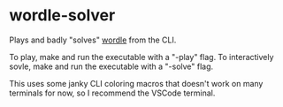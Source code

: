# wordle-solver

Plays and badly "solves" [wordle](https://www.powerlanguage.co.uk/wordle/) from the CLI.

To play, make and run the executable with a "-play" flag. To interactively sovle, make and run the executable with a "-solve" flag.

This uses some janky CLI coloring macros that doesn't work on many terminals for now, so I recommend the VSCode terminal.